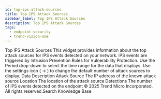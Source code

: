 ```yaml
---
id: top-ips-attack-sources
title: Top IPS Attack Sources
sidebar_label: Top IPS Attack Sources
description: Top IPS Attack Sources
tags:
  - endpoint-security
  - trend-vision-one
---
```


 Top IPS Attack Sources This widget provides information about the top attack sources for IPS events detected on your network. IPS events are triggered by Intrusion Prevention Rules for Vulnerability Protection. Use the Period drop-down to select the time range for the data that displays. Use the settings icon ( → ) to change the default number of attack sources to display. Data Description Attack Source The IP address of the known attack source Location The location of the attack source Detections The number of IPS events detected on the endpoint © 2025 Trend Micro Incorporated. All rights reserved.Search Knowledge Base